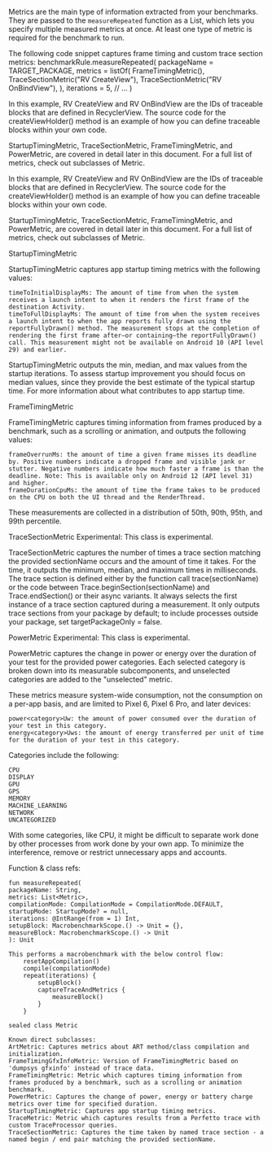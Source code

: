 Metrics are the main type of information extracted from your benchmarks. They are passed to the `measureRepeated` function as a List, which lets you specify multiple measured metrics at once. At least one type of metric is required for the benchmark to run.

The following code snippet captures frame timing and custom trace section metrics:
benchmarkRule.measureRepeated(
packageName = TARGET_PACKAGE,
metrics = listOf(
FrameTimingMetric(),
TraceSectionMetric("RV CreateView"),
TraceSectionMetric("RV OnBindView"),
),
iterations = 5,
// ...
)

In this example, RV CreateView and RV OnBindView are the IDs of traceable blocks that are defined in RecyclerView. The source code for the createViewHolder() method is an example of how you can define traceable blocks within your own code.

StartupTimingMetric, TraceSectionMetric, FrameTimingMetric, and PowerMetric, are covered in detail later in this document. For a full list of metrics, check out subclasses of Metric.

In this example, RV CreateView and RV OnBindView are the IDs of traceable blocks that are defined in RecyclerView. The source code for the createViewHolder() method is an example of how you can define traceable blocks within your own code.

StartupTimingMetric, TraceSectionMetric, FrameTimingMetric, and PowerMetric, are covered in detail later in this document. For a full list of metrics, check out subclasses of Metric.

StartupTimingMetric

StartupTimingMetric captures app startup timing metrics with the following values:

    timeToInitialDisplayMs: The amount of time from when the system receives a launch intent to when it renders the first frame of the destination Activity.
    timeToFullDisplayMs: The amount of time from when the system receives a launch intent to when the app reports fully drawn using the reportFullyDrawn() method. The measurement stops at the completion of rendering the first frame after—or containing—the reportFullyDrawn() call. This measurement might not be available on Android 10 (API level 29) and earlier.

StartupTimingMetric outputs the min, median, and max values from the startup iterations. To assess startup improvement you should focus on median values, since they provide the best estimate of the typical startup time. For more information about what contributes to app startup time.

FrameTimingMetric

FrameTimingMetric captures timing information from frames produced by a benchmark, such as a scrolling or animation, and outputs the following values:

    frameOverrunMs: the amount of time a given frame misses its deadline by. Positive numbers indicate a dropped frame and visible jank or stutter. Negative numbers indicate how much faster a frame is than the deadline. Note: This is available only on Android 12 (API level 31) and higher.
    frameDurationCpuMs: the amount of time the frame takes to be produced on the CPU on both the UI thread and the RenderThread.

These measurements are collected in a distribution of 50th, 90th, 95th, and 99th percentile.

TraceSectionMetric
Experimental: This class is experimental.

TraceSectionMetric captures the number of times a trace section matching the provided sectionName occurs and the amount of time it takes. For the time, it outputs the minimum, median, and maximum times in milliseconds. The trace section is defined either by the function call trace(sectionName) or the code between Trace.beginSection(sectionName) and Trace.endSection() or their async variants. It always selects the first instance of a trace section captured during a measurement. It only outputs trace sections from your package by default; to include processes outside your package, set targetPackageOnly = false.

PowerMetric
Experimental: This class is experimental.

PowerMetric captures the change in power or energy over the duration of your test for the provided power categories. Each selected category is broken down into its measurable subcomponents, and unselected categories are added to the "unselected" metric.

These metrics measure system-wide consumption, not the consumption on a per-app basis, and are limited to Pixel 6, Pixel 6 Pro, and later devices:

    power<category>Uw: the amount of power consumed over the duration of your test in this category.
    energy<category>Uws: the amount of energy transferred per unit of time for the duration of your test in this category.

Categories include the following:

    CPU
    DISPLAY
    GPU
    GPS
    MEMORY
    MACHINE_LEARNING
    NETWORK
    UNCATEGORIZED

With some categories, like CPU, it might be difficult to separate work done by other processes from work done by your own app. To minimize the interference, remove or restrict unnecessary apps and accounts.


Function & class refs:
``` measureRepeated
fun measureRepeated(
packageName: String,
metrics: List<Metric>,
compilationMode: CompilationMode = CompilationMode.DEFAULT,
startupMode: StartupMode? = null,
iterations: @IntRange(from = 1) Int,
setupBlock: MacrobenchmarkScope.() -> Unit = {},
measureBlock: MacrobenchmarkScope.() -> Unit
): Unit

This performs a macrobenchmark with the below control flow:
    resetAppCompilation()
    compile(compilationMode)
    repeat(iterations) {
        setupBlock()
        captureTraceAndMetrics {
            measureBlock()
        }
    }
```
```Metric
sealed class Metric

Known direct subclasses:
ArtMetric: Captures metrics about ART method/class compilation and initialization.
FrameTimingGfxInfoMetric: Version of FrameTimingMetric based on 'dumpsys gfxinfo' instead of trace data.
FrameTimingMetric: Metric which captures timing information from frames produced by a benchmark, such as a scrolling or animation benchmark.
PowerMetric: Captures the change of power, energy or battery charge metrics over time for specified duration.
StartupTimingMetric: Captures app startup timing metrics.
TraceMetric: Metric which captures results from a Perfetto trace with custom TraceProcessor queries.
TraceSectionMetric: Captures the time taken by named trace section - a named begin / end pair matching the provided sectionName.
```